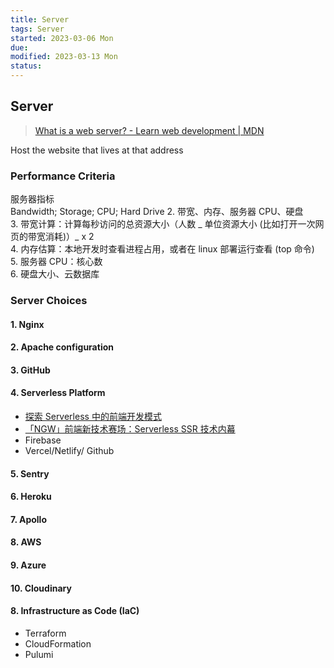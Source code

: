 ```yaml
---
title: Server
tags: Server
started: 2023-03-06 Mon
due:
modified: 2023-03-13 Mon
status:
---
```

## Server 
>[What is a web server? - Learn web development | MDN](https://developer.mozilla.org/en-US/docs/Learn/Common_questions/What_is_a_web_server)

Host the website that lives at that address
### Performance Criteria
服务器指标  
Bandwidth; Storage; CPU; Hard Drive
2. 带宽、内存、服务器 CPU、硬盘  
3. 带宽计算：计算每秒访问的总资源大小（人数 _ 单位资源大小 (比如打开一次网页的带宽消耗)）_ x 2  
4. 内存估算：本地开发时查看进程占用，或者在 linux 部署运行查看 (top 命令)  
5. 服务器 CPU：核心数  
6. 硬盘大小、云数据库
### Server Choices
#### 1. Nginx
#### 2. Apache configuration
#### 3. GitHub
#### 4. Serverless Platform 
- [探索 Serverless 中的前端开发模式](https://juejin.cn/post/6844903844745330695 "https://juejin.cn/post/6844903844745330695")
- [「NGW」前端新技术赛场：Serverless SSR 技术内幕](https://juejin.cn/post/6844903998009393160?utm_source=gold_browser_extension "https://juejin.cn/post/6844903998009393160?utm_source=gold_browser_extension")
- Firebase
- Vercel/Netlify/ Github
#### 5. Sentry
#### 6. Heroku
#### 7. Apollo
#### 8. AWS
#### 9. Azure
#### 10. Cloudinary
#### 8. Infrastructure as Code (IaC)
- Terraform
- CloudFormation
- Pulumi
